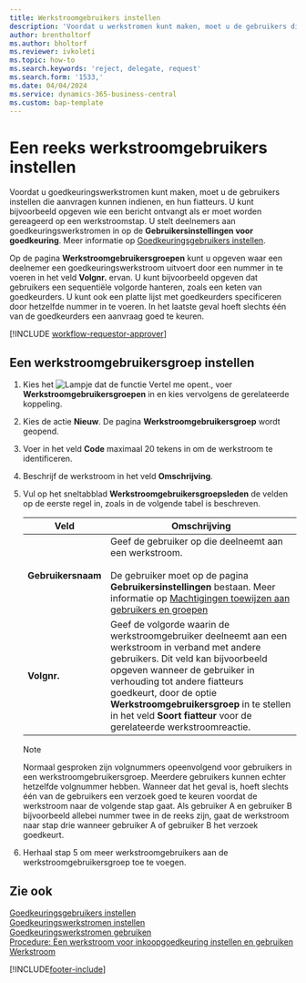 ```yaml
---
title: Werkstroomgebruikers instellen
description: 'Voordat u werkstromen kunt maken, moet u de gebruikers die eraan deelnemen, instellen op de pagina Gebruikersinstellingen voor goedkeuring.'
author: brentholtorf
ms.author: bholtorf
ms.reviewer: ivkoleti
ms.topic: how-to
ms.search.keywords: 'reject, delegate, request'
ms.search.form: '1533,'
ms.date: 04/04/2024
ms.service: dynamics-365-business-central
ms.custom: bap-template
---
```

# Een reeks werkstroomgebruikers instellen

Voordat u goedkeuringswerkstromen kunt maken, moet u de gebruikers instellen die aanvragen kunnen indienen, en hun fiatteurs. U kunt bijvoorbeeld opgeven wie een bericht ontvangt als er moet worden gereageerd op een werkstroomstap. U stelt deelnemers aan goedkeuringswerkstromen in op de **Gebruikersinstellingen voor goedkeuring**. Meer informatie op [Goedkeuringsgebruikers instellen](across-how-to-set-up-approval-users.md).

Op de pagina **Werkstroomgebruikersgroepen** kunt u opgeven waar een deelnemer een goedkeuringswerkstroom uitvoert door een nummer in te voeren in het veld **Volgnr.** ervan. U kunt bijvoorbeeld opgeven dat gebruikers een sequentiële volgorde hanteren, zoals een keten van goedkeurders. U kunt ook een platte lijst met goedkeurders specificeren door hetzelfde nummer in te voeren. In het laatste geval hoeft slechts één van de goedkeurders een aanvraag goed te keuren.

[!INCLUDE [workflow-requestor-approver](includes/workflow-requestor-approver.md)]

## Een werkstroomgebruikersgroep instellen

1. Kies het ![Lampje dat de functie Vertel me opent.](media/ui-search/search_small.png "Vertel me wat u wilt doen"), voer **Werkstroomgebruikersgroepen** in en kies vervolgens de gerelateerde koppeling.  
2. Kies de actie **Nieuw**. De pagina **Werkstroomgebruikersgroep** wordt geopend.  
3. Voer in het veld **Code** maximaal 20 tekens in om de werkstroom te identificeren.  
4. Beschrijf de werkstroom in het veld **Omschrijving**.  
5. Vul op het sneltabblad **Werkstroomgebruikersgroepsleden** de velden op de eerste regel in, zoals in de volgende tabel is beschreven.  

   |Veld|Omschrijving|
   |-----|-----------|
   |**Gebruikersnaam**|Geef de gebruiker op die deelneemt aan een werkstroom.<br /><br /> De gebruiker moet op de pagina **Gebruikersinstellingen** bestaan. Meer informatie op [Machtigingen toewijzen aan gebruikers en groepen](ui-define-granular-permissions.md)|
   |**Volgnr.**|Geef de volgorde waarin de werkstroomgebruiker deelneemt aan een werkstroom in verband met andere gebruikers. Dit veld kan bijvoorbeeld opgeven wanneer de gebruiker in verhouding tot andere fiatteurs goedkeurt, door de optie **Werkstroomgebruikersgroep** in te stellen in het veld **Soort fiatteur** voor de gerelateerde werkstroomreactie.|

   > [!NOTE]
   > Normaal gesproken zijn volgnummers opeenvolgend voor gebruikers in een werkstroomgebruikersgroep. Meerdere gebruikers kunnen echter hetzelfde volgnummer hebben. Wanneer dat het geval is, hoeft slechts één van de gebruikers een verzoek goed te keuren voordat de werkstroom naar de volgende stap gaat. Als gebruiker A en gebruiker B bijvoorbeeld allebei nummer twee in de reeks zijn, gaat de werkstroom naar stap drie wanneer gebruiker A of gebruiker B het verzoek goedkeurt.
6. Herhaal stap 5 om meer werkstroomgebruikers aan de werkstroomgebruikersgroep toe te voegen.  

## Zie ook

[Goedkeuringsgebruikers instellen](across-how-to-set-up-approval-users.md)  
[Goedkeuringswerkstromen instellen](across-set-up-workflows.md)  
[Goedkeuringswerkstromen gebruiken](across-use-workflows.md)  
[Procedure: Een werkstroom voor inkoopgoedkeuring instellen en gebruiken](walkthrough-setting-up-and-using-a-purchase-approval-workflow.md)  
[Werkstroom](across-workflow.md)  

[!INCLUDE[footer-include](includes/footer-banner.md)]
